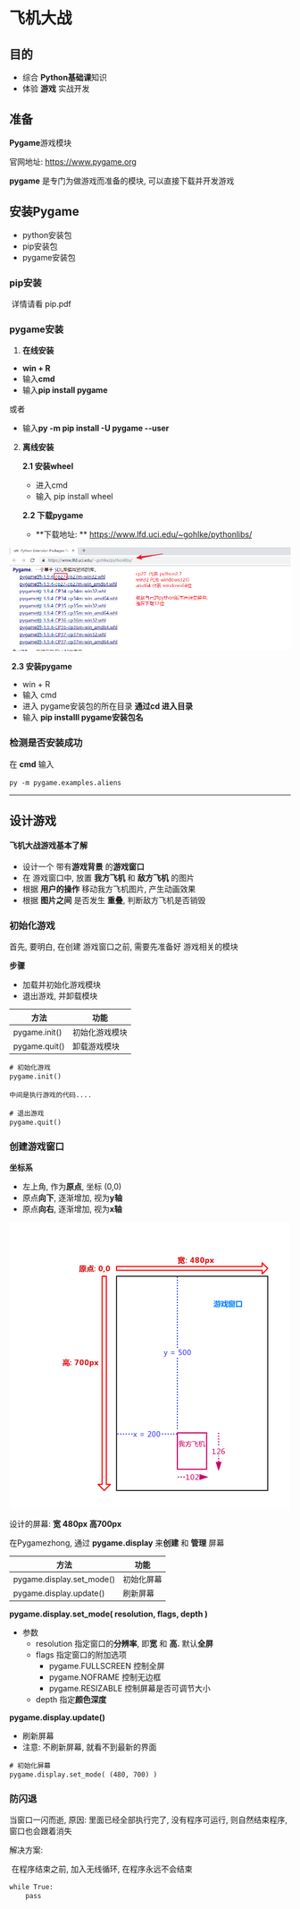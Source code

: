 # 飞机大战

## 目的

- 综合 **Python基础课**知识
- 体验 **游戏** 实战开发



## 准备

**Pygame**游戏模块

官网地址: https://www.pygame.org

**pygame** 是专门为做游戏而准备的模块, 可以直接下载并开发游戏





## 安装Pygame

- python安装包
- pip安装包
- pygame安装包





### pip安装

​	详情请看 pip.pdf



### pygame安装

1. **在线安装**

- **win + R**
- 输入**cmd**
- 输入**pip install pygame**

或者

- 输入**py -m pip install -U pygame --user**



2. **离线安装**

   **2.1 安装wheel**

   - 进入cmd
   - 输入 pip install  wheel

   **2.2 下载pygame** 

   - **下载地址: ** https://www.lfd.uci.edu/~gohlke/pythonlibs/

![1](.\img\1.png)

​       **2.3 安装pygame**

- win + R
- 输入 cmd
- 进入 pygame安装包的所在目录 **通过cd 进入目录**
- 输入 **pip installl  pygame安装包名**



### 检测是否安装成功

在 **cmd** 输入

`py -m pygame.examples.aliens`



***



## 设计游戏



#### 飞机大战游戏基本了解

- 设计一个 带有**游戏背景** 的**游戏窗口**
- 在 游戏窗口中, 放置 **我方飞机** 和 **敌方飞机** 的图片
- 根据 **用户的操作** 移动我方飞机图片, 产生动画效果
- 根据 **图片之间** 是否发生 **重叠**, 判断敌方飞机是否销毁





### 初始化游戏

首先, 要明白, 在创建 游戏窗口之前, 需要先准备好 游戏相关的模块

**步骤**

- 加载并初始化游戏模块
- 退出游戏, 并卸载模块



| 方法            | 功能      |
| ------------- | ------- |
| pygame.init() | 初始化游戏模块 |
| pygame.quit() | 卸载游戏模块  |



```
# 初始化游戏
pygame.init()

中间是执行游戏的代码....

# 退出游戏
pygame.quit()
```







### 创建游戏窗口

**坐标系**

- 左上角, 作为**原点**, 坐标 (0,0)
- 原点**向下**, 逐渐增加, 视为**y轴**
- 原点**向右**, 逐渐增加, 视为**x轴**



![坐标](.\img\坐标.png)

设计的屏幕: **宽 480px   高700px**

在Pygamezhong, 通过 **pygame.display** 来**创建** 和 **管理** 屏幕

| 方法                        | 功能    |
| ------------------------- | ----- |
| pygame.display.set_mode() | 初始化屏幕 |
| pygame.display.update()   | 刷新屏幕  |

**pygame.display.set_mode( resolution, flags, depth )**

- 参数
  - resolution 指定窗口的**分辨率**, 即**宽** 和 **高.** 默认**全屏**
  - flags 指定窗口的附加选项
    - pygame.FULLSCREEN 		控制全屏
    - pygame.NOFRAME              控制无边框
    - pygame.RESIZABLE              控制屏幕是否可调节大小
  - depth 指定**颜色深度**



**pygame.display.update()**

- 刷新屏幕
- 注意: 不刷新屏幕, 就看不到最新的界面



```
# 初始化屏幕
pygame.display.set_mode( (480, 700) )
```





### 防闪退

当窗口一闪而逝, 原因: 里面已经全部执行完了, 没有程序可运行, 则自然结束程序, 窗口也会跟着消失

解决方案: 

​	在程序结束之前, 加入无线循环,  在程序永远不会结束

```
while True:
	pass
```





























